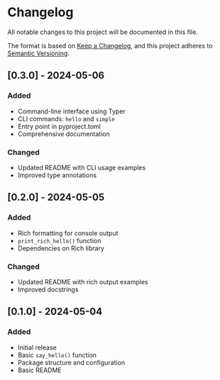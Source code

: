 # Changelog

All notable changes to this project will be documented in this file.

The format is based on [Keep a Changelog](https://keepachangelog.com/en/1.0.0/),
and this project adheres to [Semantic Versioning](https://semver.org/spec/v2.0.0.html).

## [0.3.0] - 2024-05-06

### Added
- Command-line interface using Typer
- CLI commands: `hello` and `simple`
- Entry point in pyproject.toml
- Comprehensive documentation

### Changed
- Updated README with CLI usage examples
- Improved type annotations

## [0.2.0] - 2024-05-05

### Added
- Rich formatting for console output
- `print_rich_hello()` function
- Dependencies on Rich library

### Changed
- Updated README with rich output examples
- Improved docstrings

## [0.1.0] - 2024-05-04

### Added
- Initial release
- Basic `say_hello()` function
- Package structure and configuration
- Basic README

